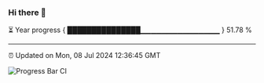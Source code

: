 ### Hi there 👋

⏳ Year progress { ███████████████▁▁▁▁▁▁▁▁▁▁▁▁▁▁▁ } 51.78 %

---

⏰ Updated on Mon, 08 Jul 2024 12:36:45 GMT

![Progress Bar CI](https://github.com/ZhaoGui/ZhaoGui/workflows/Progress%20Bar%20CI/badge.svg)
